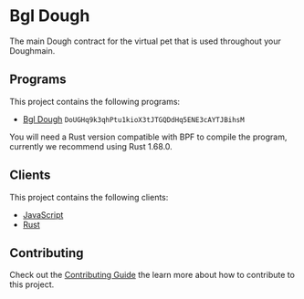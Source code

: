 # Bgl Dough

The main Dough contract for the virtual pet that is used throughout your Doughmain.

## Programs

This project contains the following programs:

- [Bgl Dough](./programs/bgl-dough/README.md) `DoUGHq9k3qhPtu1kioX3tJTGQDdHq5ENE3cAYTJBihsM`

You will need a Rust version compatible with BPF to compile the program, currently we recommend using Rust 1.68.0.

## Clients

This project contains the following clients:

- [JavaScript](./clients/js/README.md)
- [Rust](./clients/rust/README.md)

## Contributing

Check out the [Contributing Guide](./CONTRIBUTING.md) the learn more about how to contribute to this project.
